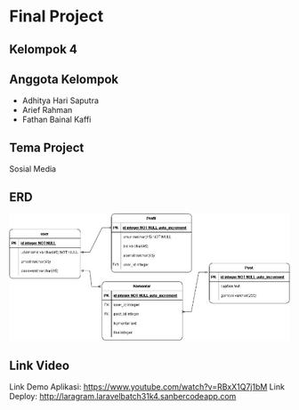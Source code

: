 # Final Project
## Kelompok 4
## Anggota Kelompok
- Adhitya Hari Saputra
- Arief Rahman
- Fathan Bainal Kaffi
## Tema Project
Sosial Media

## ERD
<img src="ERD.jpg">

## Link Video
Link Demo Aplikasi: https://www.youtube.com/watch?v=RBxX1Q7j1bM
Link Deploy: http://laragram.laravelbatch31k4.sanbercodeapp.com
